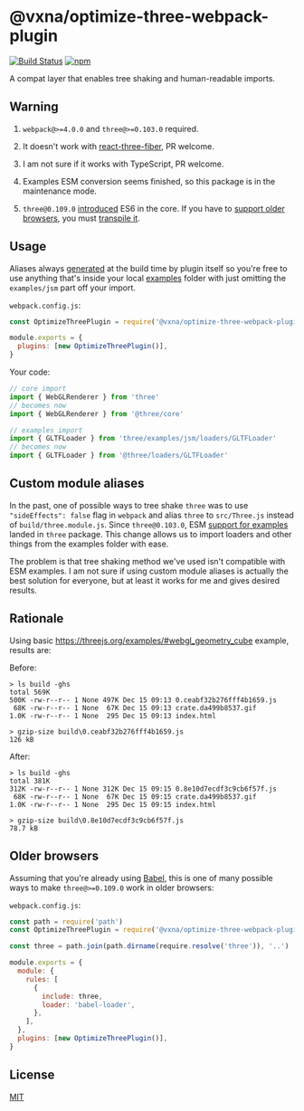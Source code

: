 # @vxna/optimize-three-webpack-plugin

[![Build Status](https://travis-ci.com/vxna/optimize-three-webpack-plugin.svg)](https://travis-ci.com/vxna/optimize-three-webpack-plugin) [![npm](https://img.shields.io/npm/v/@vxna/optimize-three-webpack-plugin.svg)](https://www.npmjs.com/package/@vxna/optimize-three-webpack-plugin)

A compat layer that enables tree shaking and human-readable imports.

## Warning

1. `webpack@>=4.0.0` and `three@>=0.103.0` required.

2. It doesn't work with [react-three-fiber](https://github.com/react-spring/react-three-fiber), PR welcome.

3. I am not sure if it works with TypeScript, PR welcome.

4. Examples ESM conversion seems finished, so this package is in the maintenance mode.

5. `three@0.109.0` [introduced](https://github.com/mrdoob/three.js/pull/17276) ES6 in the core. If you have to [support older browsers](https://caniuse.com/#feat=es6-class), you must [transpile it](#older-browsers).

## Usage

Aliases always [generated](https://github.com/vxna/optimize-three-webpack-plugin/blob/master/src/index.js) at the build time by plugin itself so you're free to use anything that's inside your local [examples](https://github.com/mrdoob/three.js/tree/master/examples/jsm) folder with just omitting the `examples/jsm` part off your import.

`webpack.config.js`:

```js
const OptimizeThreePlugin = require('@vxna/optimize-three-webpack-plugin')

module.exports = {
  plugins: [new OptimizeThreePlugin()],
}
```

Your code:

```js
// core import
import { WebGLRenderer } from 'three'
// becomes now
import { WebGLRenderer } from '@three/core'

// examples import
import { GLTFLoader } from 'three/examples/jsm/loaders/GLTFLoader'
// becomes now
import { GLTFLoader } from '@three/loaders/GLTFLoader'
```

## Custom module aliases

In the past, one of possible ways to tree shake `three` was to use `"sideEffects": false` flag in `webpack` and alias `three` to `src/Three.js` instead of `build/three.module.js`. Since `three@0.103.0`, ESM [support for examples](https://threejs.org/docs/#manual/en/introduction/Import-via-modules) landed in `three` package. This change allows us to import loaders and other things from the examples folder with ease.

The problem is that tree shaking method we've used isn't compatible with ESM examples. I am not sure if using custom module aliases is actually the best solution for everyone, but at least it works for me and gives desired results.

## Rationale

Using basic https://threejs.org/examples/#webgl_geometry_cube example, results are:

Before:

```
> ls build -ghs
total 569K
500K -rw-r--r-- 1 None 497K Dec 15 09:13 0.ceabf32b276fff4b1659.js
 68K -rw-r--r-- 1 None  67K Dec 15 09:13 crate.da499b8537.gif
1.0K -rw-r--r-- 1 None  295 Dec 15 09:13 index.html

> gzip-size build\0.ceabf32b276fff4b1659.js
126 kB
```

After:

```
> ls build -ghs
total 381K
312K -rw-r--r-- 1 None 312K Dec 15 09:15 0.8e10d7ecdf3c9cb6f57f.js
 68K -rw-r--r-- 1 None  67K Dec 15 09:15 crate.da499b8537.gif
1.0K -rw-r--r-- 1 None  295 Dec 15 09:15 index.html

> gzip-size build\0.8e10d7ecdf3c9cb6f57f.js
78.7 kB
```

## Older browsers

Assuming that you're already using [Babel](https://github.com/babel/babel-loader), this is one of many possible ways to make `three@>=0.109.0` work in older browsers:

`webpack.config.js`:

```js
const path = require('path')
const OptimizeThreePlugin = require('@vxna/optimize-three-webpack-plugin')

const three = path.join(path.dirname(require.resolve('three')), '..')

module.exports = {
  module: {
    rules: [
      {
        include: three,
        loader: 'babel-loader',
      },
    ],
  },
  plugins: [new OptimizeThreePlugin()],
}
```

## License

[MIT](./LICENSE)

